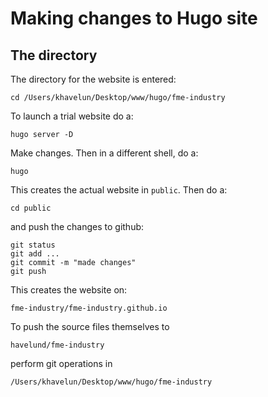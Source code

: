 # Making changes to Hugo site

## The directory

The directory for the website is entered:

```
cd /Users/khavelun/Desktop/www/hugo/fme-industry
```

To launch a trial website do a:

```
hugo server -D
```

Make changes. Then in a different shell, do a:

```
hugo
```

This creates the actual website in `public`. Then do a:

```
cd public
```

and push the changes to github:

```
git status
git add ...
git commit -m "made changes"
git push
```

This creates the website on:

```
fme-industry/fme-industry.github.io
```

To push the source files themselves to

```
havelund/fme-industry
```

perform git operations in

```
/Users/khavelun/Desktop/www/hugo/fme-industry
```
